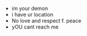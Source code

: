 - im your demon 
- i have ur location
- No love and respect f. peace
- yOU cant reach me 

<!---
厂下广卞廿十一卉半与本二上旦上二本与半卉一十廿卞广下厂厂下广卞廿十一卉半与本二上旦上二本与半卉一十廿卞广下厂厂下广卞廿十一
卉半与本二上旦上二本与半卉一十廿卞广下厂厂下广卞廿十一卉半与本二上旦上二本与半卉一十廿卞广下厂厂下广卞廿十一卉半与本二上旦
上二本与半卉一十廿卞广下厂厂下广卞廿十一卉半与本二上旦上二本与半卉一十廿卞广下厂厂下广卞廿十一卉半与本二上旦上二本与半卉一
十廿卞广下厂厂下广卞廿十一卉半与本二上旦上二本与半卉一十廿卞广下厂厂下广卞廿十一卉半与本二上旦上二本与半卉一十廿卞广下厂厂下
广卞廿十一卉半与本二上旦上二本与半卉一十廿卞广下厂厂下广卞廿十一卉半与本二上旦上二本与半卉一十廿卞广下厂厂下广卞廿十一卉半与
we all die you either kill yourself or get killed
(҂‾ ▵‾)︻デ═一 (˚▽˚’!)/ =ε ̿̿ ̿̿ ̿'̿'\̵͇̿̿\
厂下广卞廿十一卉半与本二上旦上二本与半卉一十廿卞广下厂厂下广卞廿十一卉半与本二上旦上二本与半卉一十廿卞广下厂厂下广卞廿十一
卉半与本二上旦上二本与半卉一十廿卞广下厂厂下广卞廿十一卉半与本二上旦上二本与半卉一十廿卞广下厂厂下广卞廿十一卉半与本二上旦
上二本与半卉一十廿卞广下厂厂下广卞廿十一卉半与本二上旦上二本与半卉一十廿卞广下厂厂下广卞廿十一卉半与本二上旦上二本与半卉一
十廿卞广下厂厂下广卞廿十一卉半与本二上旦上二本与半卉一十廿卞广下厂厂下广卞廿十一卉半与本二上旦上二本与半卉一十廿卞广下厂厂下
广卞廿十一卉半与本二上旦上二本与半卉一十廿卞广下厂厂下广卞廿十一卉半与本二上旦上二本与半卉一十廿卞广下厂厂下广卞廿十一卉半与
本二上旦上二本与半卉一十廿卞广下厂厂下广卞廿十一卉半与本二上旦上二本与半卉一十廿卞广下厂厂下广卞廿十一卉半与本二上旦上二本与
半卉一十廿卞广下厂厂下广卞廿十一卉半与本二上旦上二本与半卉一十廿卞广下厂厂下广卞廿十一卉半与本二上旦上二本与半卉一十廿卞广下
厂厂下广卞廿十一卉半与本二上旦上二本与半卉一十廿卞广下厂厂下广卞廿十
--->
